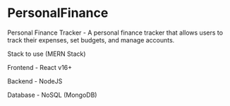 # PersonalFinance
Personal Finance Tracker - A personal finance tracker that allows users to track their expenses, set budgets, and manage accounts.

Stack to use (MERN Stack)

Frontend - React v16+

Backend - NodeJS 

Database - NoSQL (MongoDB) 
